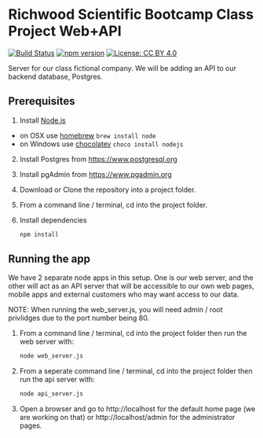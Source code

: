 # Richwood Scientific Bootcamp Class Project Web+API
[![Build Status](https://travis-ci.org/chucktee/rsi-class-server.svg?branch=master)](https://travis-ci.org/chucktee/rsi-class-server)
[![npm version](https://badge.fury.io/js/npm.svg)](https://badge.fury.io/js/npm) 
[![License: CC BY 4.0](https://img.shields.io/badge/License-CC%20BY%204.0-lightgrey.svg)](http://creativecommons.org/licenses/by/4.0/)

Server for our class fictional company.
We will be adding an API to our backend database, Postgres.

## Prerequisites

1. Install [Node.js](http://nodejs.org)
 - on OSX use [homebrew](http://brew.sh) `brew install node`
 - on Windows use [chocolatey](https://chocolatey.org/) `choco install nodejs`

2. Install Postgres from https://www.postgresql.org

3. Install pgAdmin from https://www.pgadmin.org

4. Download or Clone the repository into a project folder.

5. From a command line / terminal, cd into the project folder.

6. Install dependencies

    ```bash
    npm install
    ``` 
## Running the app

We have 2 separate node apps in this setup. One is our web server, and the other will act as an API server that will be accessible to our own web pages, mobile apps and external customers who may want access to our data.

NOTE: When running the web_server.js, you will need admin / root privlidges due to the port number being 80.

1. From a command line / terminal, cd into the project folder then run the web server with:

    ```bash
    node web_server.js
    ``` 
    
2. From a seperate command line / terminal, cd into the project folder then run the api server with:

    ```bash
    node api_server.js
    ```  
    
3. Open a browser and go to http://localhost for the default home page (we are working on that) or http://localhost/admin for the administrator pages.   
